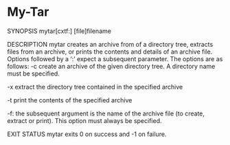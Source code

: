 # My-Tar

SYNOPSIS 
mytar[cxtf:] [file]filename

DESCRIPTION
mytar creates an archive from of a directory tree, extracts files from an archive, or prints the contents and details of an archive file. Options followed by a ‘:’ expect a subsequent parameter. The options are as follows:
-c
create an archive of the given directory tree. A directory name must be specified.

-x
extract the directory tree contained in the specified archive

-t
print the contents of the specified archive

-f:
the subsequent argument is the name of the archive file (to create, extract or print). This option must always be specified.

EXIT STATUS
mytar exits 0 on success and -1 on failure.
